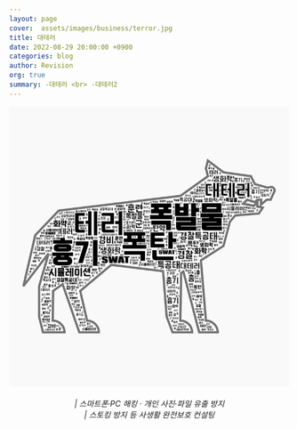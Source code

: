 ```yaml
---
layout: page
cover:  assets/images/business/terror.jpg
title: 대테러
date: 2022-08-29 20:00:00 +0900
categories: blog
author: Revision
org: true
summary: -대테러 <br> -대테러2
---
```


<html>
<body>
<center>
<img src="/assets/images/business/terror.jpg">
<br><br>
<h6 style="display:inline"> | 스마트폰·PC 해킹 · 개인 사진·파일 유출 방지 <br> | 스토킹 방지 등 사생활 완전보호 컨설팅 </h6> </center>

</body>
</html>